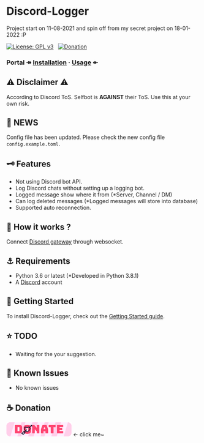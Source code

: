 # Discord-Logger
Project start on 11-08-2021 and spin off from my secret project on 18-01-2022 :P

[![License: GPL v3](https://img.shields.io/badge/License-GPLv3-blue.svg)](https://www.gnu.org/licenses/gpl-3.0)&nbsp;&nbsp;&nbsp;[![Donation](https://img.shields.io/static/v1?label=Donation&message=❤️&style=social)](https://github.com/soranoo/Donation)
### Portal ↠ [Installation](docs/gettingstarted.md#installing-python-package) · [Usage](docs/gettingstarted.md#logger-deployment) ↞

## :warning: **Disclaimer** :warning:
According to Discord ToS. Selfbot is **AGAINST** their ToS. Use this at your own risk.

## :newspaper: NEWS
Config file has been updated. Please check the new config file `config.example.toml`.

## 🗝️ Features
* Not using Discord bot API.
* Log Discord chats without setting up a logging bot.
* Logged message show where it from (*Server, Channel / DM)
* Can log deleted messages (*Logged messages will store into database)
* Supported auto reconnection.

## 🚩 How it works ?
Connect [Discord gateway](https://discord.com/developers/docs/topics/gateway) through websocket.

## ⚓ Requirements
* Python 3.6 or latest (*Developed in Python 3.8.1)
* A [Discord](https://discord.com/) account

## 👾 Getting Started
To install Discord-Logger, check out the [Getting Started guide](docs/gettingstarted.md).

## ⭐ TODO
* Waiting for the your suggestion.

## 🐛 Known Issues
* No known issues

## :coffee: Donation
[!["Donation"](https://raw.githubusercontent.com/soranoo/Donation/main/resources/image/DonateBtn.png)](https://github.com/soranoo/Donation) <- click me~
